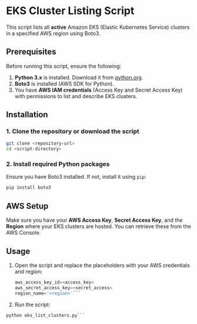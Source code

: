 # EKS Cluster Listing Script

This script lists all **active** Amazon EKS (Elastic Kubernetes Service) clusters in a specified AWS region using Boto3.

## Prerequisites

Before running this script, ensure the following:

1. **Python 3.x** is installed. Download it from [python.org](https://www.python.org/downloads/).
2. **Boto3** is installed (AWS SDK for Python).
3. You have **AWS IAM credentials** (Access Key and Secret Access Key) with permissions to list and describe EKS clusters.

## Installation

### 1. Clone the repository or download the script

```bash
git clone <repository-url>
cd <script-directory>
```

### 2. Install required Python packages

Ensure you have Boto3 installed. If not, install it using `pip`:

```bash
pip install boto3
```

## AWS Setup

Make sure you have your **AWS Access Key**, **Secret Access Key**, and the **Region** where your EKS clusters are hosted. You can retrieve these from the AWS Console.

## Usage

1. Open the script and replace the placeholders with your AWS credentials and region:

   ```python
   aws_access_key_id=<access_key>
   aws_secret_access_key=<secret_access>
   region_name='<region>'```

2. Run the script:

```python
python eks_list_clusters.py```

